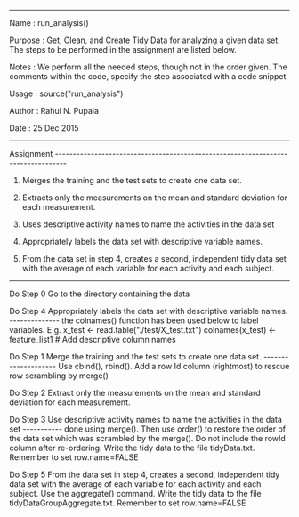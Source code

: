 --------------------------------------------------------------------------------------------
Name        : run_analysis()

Purpose     : Get, Clean, and Create Tidy Data for analyzing a given data set.
              The steps to be performed in the assignment are listed below.

Notes       : We perform all the needed steps, though not in the order given.
              The comments within the code, specify the step associated with a code snippet

Usage       : source("run_analysis")

Author      : Rahul N. Pupala

Date        : 25 Dec 2015

--------------------------------------------------------------------------------------------

Assignment ---------------------------------------------------------------------------------
1. Merges the training and the test sets to create one data set.

2. Extracts only the measurements on the mean and standard deviation for each measurement. 

3. Uses descriptive activity names to name the activities in the data set

4. Appropriately labels the data set with descriptive variable names. 

5. From the data set in step 4, creates a second, independent tidy data set with the 
   average of each variable for each activity and each subject.
--------------------------------------------------------------------------------------------

Do Step 0 Go to the directory containing the data


Do Step 4 Appropriately labels the data set with descriptive variable names. --------------
   the colnames() function has been used below to label variables. E.g.
x_test                  <- read.table("./test/X_test.txt")
colnames(x_test)        <- feature_list1                        # Add descriptive column names


Do Step 1 Merge the training and the test sets to create one data set. --------------------
Use cbind(), rbind(). Add a row Id column (rightmost) to rescue row scrambling by merge()


Do Step 2 Extract only the measurements on the mean and standard deviation for each measurement.


Do Step 3 Use descriptive activity names to name the activities in the data set -----------
done using merge(). Then use order() to restore the order of the data set which was scrambled
by the merge().
Do not include the rowId column after re-ordering.
Write the tidy data to the file tidyData.txt. Remember to set row.name=FALSE


Do Step 5 From the data set in step 4, creates a second, independent tidy data set with the 
   average of each variable for each activity and each subject.
Use the aggregate() command. 
Write the tidy data to the file tidyDataGroupAggregate.txt. Remember to set row.name=FALSE